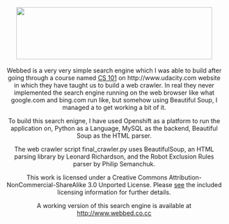 <center><img src='http://www.webbed.co.cc/static/images/logo.png' width='450px' height='120px' /><center><br />
Webbed is a very very simple search engine which I was able to build after going through a course named <a href='http://www.udacity.com/overview/Course/cs101/CourseRev/apr2012'>CS 101</a> on http://www.udacity.com website in which they have taught us to build a web crawler. In real they never implemented the search engine running on the web browser like what google.com and bing.com run like, but somehow using Beautiful Soup, I managed a to get working a bit of it.

To build this search enigne, I have used Openshift as a platform to run the application on, Python as a Language, MySQL as the backend, Beautiful Soup as the HTML parser.

The web crawler script final_crawler.py uses BeautifulSoup, an HTML parsing library by Leonard Richardson, and the Robot Exclusion Rules parser by Philip Semanchuk.

This work is licensed under a Creative Commons Attribution-NonCommercial-ShareAlike 3.0 Unported License. Please <a href='https://github.com/am1ty9d9v/webbed/blob/master/LICENSE.md'>see</a> the included licensing information for further details.

A working version of this search engine is available at http://www.webbed.co.cc

